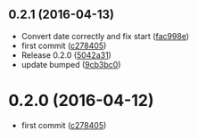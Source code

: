 <a name="0.2.1"></a>
## 0.2.1 (2016-04-13)

* Convert date correctly and fix start ([fac998e](https://github.com/kikobeats/totalwind-api/commit/fac998e))
* first commit ([c278405](https://github.com/kikobeats/totalwind-api/commit/c278405))
* Release 0.2.0 ([5042a31](https://github.com/kikobeats/totalwind-api/commit/5042a31))
* update bumped ([9cb3bc0](https://github.com/kikobeats/totalwind-api/commit/9cb3bc0))



<a name="0.2.0"></a>
# 0.2.0 (2016-04-12)

* first commit ([c278405](https://github.com/kikobeats/totalwind-api/commit/c278405))



